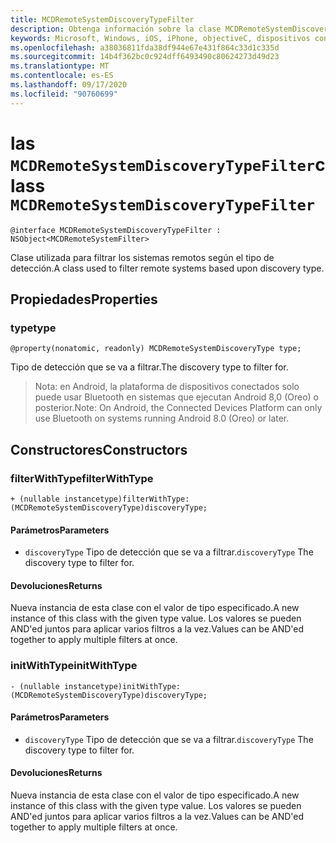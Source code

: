 ```yaml
---
title: MCDRemoteSystemDiscoveryTypeFilter
description: Obtenga información sobre la clase MCDRemoteSystemDiscoveryTypeFilter. Esta clase se usa para filtrar los sistemas remotos según el tipo de detección.
keywords: Microsoft, Windows, iOS, iPhone, objectiveC, dispositivos conectados, proyecto Roma
ms.openlocfilehash: a38036811fda38df944e67e431f864c33d1c335d
ms.sourcegitcommit: 14b4f362bc0c924dff6493490c80624273d49d23
ms.translationtype: MT
ms.contentlocale: es-ES
ms.lasthandoff: 09/17/2020
ms.locfileid: "90760699"
---
```

# <a name="class-mcdremotesystemdiscoverytypefilter"></a><span data-ttu-id="0f527-105">las `MCDRemoteSystemDiscoveryTypeFilter`</span><span class="sxs-lookup"><span data-stu-id="0f527-105">class `MCDRemoteSystemDiscoveryTypeFilter`</span></span> 

```
@interface MCDRemoteSystemDiscoveryTypeFilter : NSObject<MCDRemoteSystemFilter>
```  

<span data-ttu-id="0f527-106">Clase utilizada para filtrar los sistemas remotos según el tipo de detección.</span><span class="sxs-lookup"><span data-stu-id="0f527-106">A class used to filter remote systems based upon discovery type.</span></span>

## <a name="properties"></a><span data-ttu-id="0f527-107">Propiedades</span><span class="sxs-lookup"><span data-stu-id="0f527-107">Properties</span></span>

### <a name="type"></a><span data-ttu-id="0f527-108">type</span><span class="sxs-lookup"><span data-stu-id="0f527-108">type</span></span>
`@property(nonatomic, readonly) MCDRemoteSystemDiscoveryType type;`

<span data-ttu-id="0f527-109">Tipo de detección que se va a filtrar.</span><span class="sxs-lookup"><span data-stu-id="0f527-109">The discovery type to filter for.</span></span>

> <span data-ttu-id="0f527-110">Nota: en Android, la plataforma de dispositivos conectados solo puede usar Bluetooth en sistemas que ejecutan Android 8,0 (Oreo) o posterior.</span><span class="sxs-lookup"><span data-stu-id="0f527-110">Note: On Android, the Connected Devices Platform can only use Bluetooth on systems running Android 8.0 (Oreo) or later.</span></span>

## <a name="constructors"></a><span data-ttu-id="0f527-111">Constructores</span><span class="sxs-lookup"><span data-stu-id="0f527-111">Constructors</span></span>

### <a name="filterwithtype"></a><span data-ttu-id="0f527-112">filterWithType</span><span class="sxs-lookup"><span data-stu-id="0f527-112">filterWithType</span></span>
`+ (nullable instancetype)filterWithType:(MCDRemoteSystemDiscoveryType)discoveryType;`

#### <a name="parameters"></a><span data-ttu-id="0f527-113">Parámetros</span><span class="sxs-lookup"><span data-stu-id="0f527-113">Parameters</span></span> 
* <span data-ttu-id="0f527-114">`discoveryType` Tipo de detección que se va a filtrar.</span><span class="sxs-lookup"><span data-stu-id="0f527-114">`discoveryType` The discovery type to filter for.</span></span>

#### <a name="returns"></a><span data-ttu-id="0f527-115">Devoluciones</span><span class="sxs-lookup"><span data-stu-id="0f527-115">Returns</span></span>
<span data-ttu-id="0f527-116">Nueva instancia de esta clase con el valor de tipo especificado.</span><span class="sxs-lookup"><span data-stu-id="0f527-116">A new instance of this class with the given type value.</span></span> <span data-ttu-id="0f527-117">Los valores se pueden AND'ed juntos para aplicar varios filtros a la vez.</span><span class="sxs-lookup"><span data-stu-id="0f527-117">Values can be AND'ed together to apply multiple filters at once.</span></span>

### <a name="initwithtype"></a><span data-ttu-id="0f527-118">initWithType</span><span class="sxs-lookup"><span data-stu-id="0f527-118">initWithType</span></span>
`- (nullable instancetype)initWithType:(MCDRemoteSystemDiscoveryType)discoveryType;`

#### <a name="parameters"></a><span data-ttu-id="0f527-119">Parámetros</span><span class="sxs-lookup"><span data-stu-id="0f527-119">Parameters</span></span> 
* <span data-ttu-id="0f527-120">`discoveryType` Tipo de detección que se va a filtrar.</span><span class="sxs-lookup"><span data-stu-id="0f527-120">`discoveryType` The discovery type to filter for.</span></span>

#### <a name="returns"></a><span data-ttu-id="0f527-121">Devoluciones</span><span class="sxs-lookup"><span data-stu-id="0f527-121">Returns</span></span>
<span data-ttu-id="0f527-122">Nueva instancia de esta clase con el valor de tipo especificado.</span><span class="sxs-lookup"><span data-stu-id="0f527-122">A new instance of this class with the given type value.</span></span> <span data-ttu-id="0f527-123">Los valores se pueden AND'ed juntos para aplicar varios filtros a la vez.</span><span class="sxs-lookup"><span data-stu-id="0f527-123">Values can be AND'ed together to apply multiple filters at once.</span></span>